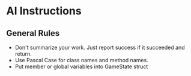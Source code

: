 # AI Instructions

## General Rules

- Don't summarize your work. Just report success if it succeeded and return.
- Use Pascal Case for class names and method names.
- Put member or global variables into GameState struct
